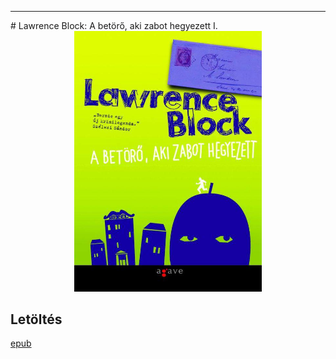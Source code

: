 <hr/>
# <a name="id_626">Lawrence Block: A betörő, aki zabot hegyezett I. </a>
<center><img src="https://github.com/BercziSandor/calibre_lib/raw/main/main/Lawrence%20Block/A%20betoro%2C%20aki%20zabot%20hegyezett%20I_%20%28626%29/cover.jpg" alt="cover" width="300"/></center>

## Letöltés
[epub](https://github.com/BercziSandor/calibre_lib/raw/main/main/Lawrence%20Block/A%20betoro%2C%20aki%20zabot%20hegyezett%20I_%20%28626%29/A%20betoro%2C%20aki%20zabot%20hegyezett%20I%20-%20Lawrence%20Block.epub)

